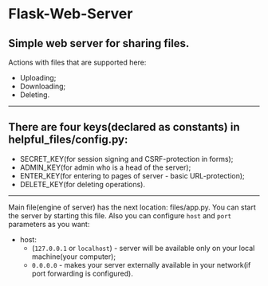 # Flask-Web-Server

## Simple web server for sharing files.

Actions with files that are supported here:
- Uploading;
- Downloading;
- Deleting.

---

## There are four keys(declared as constants) in helpful_files/config.py:

- SECRET_KEY(for session signing and CSRF-protection in forms);
- ADMIN_KEY(for admin who is a head of the server);
- ENTER_KEY(for entering to pages of server - basic URL-protection);
- DELETE_KEY(for deleting operations).

---

Main file(engine of server) has the next location: files/app.py.
You can start the server by starting this file.
Also you can configure `host` and `port` parameters as you want:
- host:
    - (`127.0.0.1` or `localhost`) - server will be available only on your local machine(your computer);
    - `0.0.0.0` - makes your server externally available in your network(if port forwarding is configured).